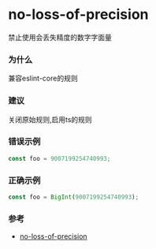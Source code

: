 # no-loss-of-precision

禁止使用会丢失精度的数字字面量

### 为什么

兼容eslint-core的规则

### 建议

关闭原始规则,启用ts的规则

### 错误示例

```js
const foo = 9007199254740993;
```

### 正确示例

```js
const foo = BigInt(9007199254740993);
```

### 参考

- [no-loss-of-precision](https://typescript-eslint.io/rules/no-loss-of-precision)
